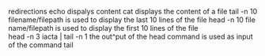 redirections
echo dispalys content 
cat displays the content of a file
tail -n 10 filename/filepath is used to display the last 10 lines of the file
head -n 10 file name/filepath is used to display the first 10 lines of the file  
head -n 3 iacta | tail -n 1 the out^put of the head command is used as input of the command tail 
